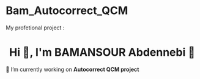 # Bam_Autocorrect_QCM

My profetional project :
<h1 align="center">Hi 👋, I'm BAMANSOUR Abdennebi 👋 </h1>

🔭 I’m currently working on **Autocorrect QCM project**
